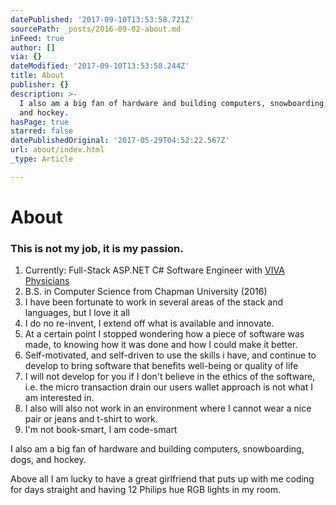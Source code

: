 ```yaml
---
datePublished: '2017-09-10T13:53:58.721Z'
sourcePath: _posts/2016-09-02-about.md
inFeed: true
author: []
via: {}
dateModified: '2017-09-10T13:53:58.244Z'
title: About
publisher: {}
description: >-
  I also am a big fan of hardware and building computers, snowboarding, dogs,
  and hockey. 
hasPage: true
starred: false
datePublishedOriginal: '2017-05-29T04:52:22.567Z'
url: about/index.html
_type: Article

---
```

# About

### **This is not my job, it is my passion.**

1. Currently: Full-Stack ASP.NET C\# Software Engineer with [VIVA Physicians][0]
2. B.S. in Computer Science from Chapman University (2016)
3. I have been fortunate to work in several areas of the stack and languages, but I love it all
4. I do no re-invent, I extend off what is available and innovate.
5. At a certain point I stopped wondering how a piece of software was made, to knowing how it was done and how I could make it better.
6. Self-motivated, and self-driven to use the skills i have, and continue to develop to bring software that benefits well-being or quality of life
7. I will not develop for you if I don't believe in the ethics of the software, i.e. the micro transaction drain our users wallet approach is not what I am interested in.
8. I also will also not work in an environment where I cannot wear a nice pair or jeans and t-shirt to work.
9. I'm not book-smart, I am code-smart

I also am a big fan of hardware and building computers, snowboarding, dogs, and hockey.

Above all I am lucky to have a great girlfriend that puts up with me coding for days straight and having 12 Philips hue RGB lights in my room.

[0]: http://vivaphysicians.org/ "VIVA "